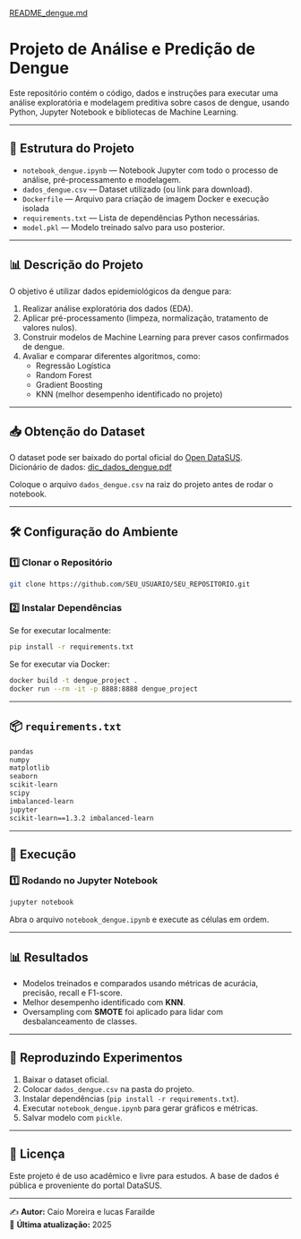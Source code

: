 [README_dengue.md](https://github.com/user-attachments/files/21708163/README_dengue.md)
# Projeto de Análise e Predição de Dengue

Este repositório contém o código, dados e instruções para executar uma análise exploratória e modelagem preditiva sobre casos de dengue, usando Python, Jupyter Notebook e bibliotecas de Machine Learning.

---

## 📂 Estrutura do Projeto

- `notebook_dengue.ipynb` — Notebook Jupyter com todo o processo de análise, pré-processamento e modelagem.
- `dados_dengue.csv` — Dataset utilizado (ou link para download).
- `Dockerfile` — Arquivo para criação de imagem Docker e execução isolada
- `requirements.txt` — Lista de dependências Python necessárias.
- `model.pkl` — Modelo treinado salvo para uso posterior.

---

## 📊 Descrição do Projeto

O objetivo é utilizar dados epidemiológicos da dengue para:
1. Realizar análise exploratória dos dados (EDA).
2. Aplicar pré-processamento (limpeza, normalização, tratamento de valores nulos).
3. Construir modelos de Machine Learning para prever casos confirmados de dengue.
4. Avaliar e comparar diferentes algoritmos, como:
   - Regressão Logística
   - Random Forest
   - Gradient Boosting
   - KNN (melhor desempenho identificado no projeto)

---

## 📥 Obtenção do Dataset

O dataset pode ser baixado do portal oficial do [Open DataSUS](https://opendatasus.saude.gov.br/gl/dataset/arboviroses-dengue).  
Dicionário de dados: [dic_dados_dengue.pdf](https://s3.sa-east-1.amazonaws.com/ckan.saude.gov.br/SINAN/Dengue/dic_dados_dengue.pdf)

Coloque o arquivo `dados_dengue.csv` na raiz do projeto antes de rodar o notebook.

---

## 🛠️ Configuração do Ambiente

### 1️⃣ Clonar o Repositório
```bash
git clone https://github.com/SEU_USUARIO/SEU_REPOSITORIO.git
```


### 2️⃣ Instalar Dependências
Se for executar localmente:
```bash
pip install -r requirements.txt
```

Se for executar via Docker:
```bash
docker build -t dengue_project .
docker run --rm -it -p 8888:8888 dengue_project
```

---

## 📦  `requirements.txt`

```txt
pandas
numpy
matplotlib
seaborn
scikit-learn
scipy
imbalanced-learn
jupyter
scikit-learn==1.3.2 imbalanced-learn
```

---

## 🚀 Execução

### 1️⃣ Rodando no Jupyter Notebook
```bash
jupyter notebook
```
Abra o arquivo `notebook_dengue.ipynb` e execute as células em ordem.

---

## 📊 Resultados

- Modelos treinados e comparados usando métricas de acurácia, precisão, recall e F1-score.
- Melhor desempenho identificado com **KNN**.
- Oversampling com **SMOTE** foi aplicado para lidar com desbalanceamento de classes.

---

## 🧪 Reproduzindo Experimentos

1. Baixar o dataset oficial.
2. Colocar `dados_dengue.csv` na pasta do projeto.
3. Instalar dependências (`pip install -r requirements.txt`).
4. Executar `notebook_dengue.ipynb` para gerar gráficos e métricas.
5. Salvar modelo com `pickle`.

---

## 📜 Licença

Este projeto é de uso acadêmico e livre para estudos. A base de dados é pública e proveniente do portal DataSUS.

---

✍️ **Autor:** Caio Moreira e lucas Farailde   
📅 **Última atualização:** 2025
